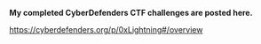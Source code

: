 **My completed CyberDefenders CTF challenges are posted here.**

https://cyberdefenders.org/p/0xLightning#/overview


